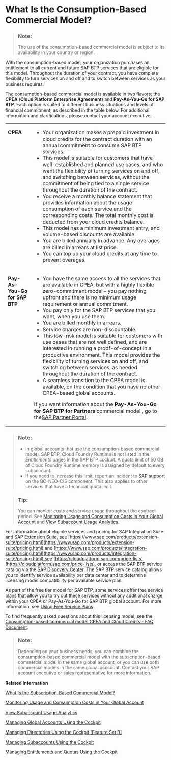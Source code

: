 <!-- loio7047eb4a15a84ac7be3c8612179e6d1f -->

# What Is the Consumption-Based Commercial Model?

> ### Note:  
> The use of the consumption-based commercial model is subject to its availability in your country or region.

With the consumption-based model, your organization purchases an entitlement to all current and future SAP BTP services that are eligible for this model. Throughout the duration of your contract, you have complete flexibility to turn services on and off and to switch between services as your business requires.



The consumption-based commercial model is available in two flavors; the **CPEA** \(**Cloud Platform Enterprise Agreement**\) and **Pay-As-You-Go for SAP BTP**. Each option is suited to different business situations and levels of financial commitment, as described in the table below. For additional information and clarifications, please contact your account executive.


<table>
<tr>
<td valign="top">

**CPEA**



</td>
<td valign="top">

-   Your organization makes a prepaid investment in cloud credits for the contract duration with an annual commitment to consume SAP BTP services.
-   This model is suitable for customers that have well-established and planned use cases, and who want the flexibility of turning services on and off, and switching between services, without the commitment of being tied to a single service throughout the duration of the contract.
-   You receive a monthly balance statement that provides information about the usage consumption of each service and the corresponding costs. The total monthly cost is deducted from your cloud credits balance.
-   This model has a minimum investment entry, and volume-based discounts are available.
-   You are billed annually in advance. Any overages are billed in arrears at list price.
-   You can top up your cloud credits at any time to prevent overages.



</td>
</tr>
<tr>
<td valign="top">

**Pay-As-You-Go for SAP BTP**



</td>
<td valign="top">

-   You have the same access to all the services that are available in CPEA, but with a highly flexible zero-commitment model – you pay nothing upfront and there is no minimum usage requirement or annual commitment.
-   You pay only for the SAP BTP services that you want, when you use them.
-   You are billed monthly in arrears.
-   Service charges are non-discountable.
-   This low-risk model is suitable for customers with use cases that are not well defined, and are interested in running a proof-of-concept in a productive environment. This model provides the flexibility of turning services on and off, and switching between services, as needed throughout the duration of the contract.
-   A seamless transition to the CPEA model is available, on the condition that you have no other CPEA-based global accounts.

If you want information about the **Pay-As-You-Go for SAP BTP for Partners** commercial model , go to the[SAP Partner Portal](https://partneredge.sap.com/en/partnership/licenses/tdd/wp_payg_btp.html).



</td>
</tr>
</table>

> ### Note:  
> -   In global accounts that use the consumption-based commercial model, SAP BTP, Cloud Foundry Runtime is not listed in the *Entitlements* pages in the SAP BTP cockpit. A quota limit of 50 GB of Cloud Foundry Runtime memory is assigned by default to every subaccount.
> -   If you need to increase this limit, report an incident to [SAP support](https://support.sap.com) on the BC-NEO-CIS component. This also applies to other services that have a technical quota limit.

> ### Tip:  
> You can monitor costs and service usage throughout the contract period. See [Monitoring Usage and Consumption Costs in Your Global Account](../50-administration-and-ops/monitoring-usage-and-consumption-costs-in-your-global-account-de6f0db.md) and [View Subaccount Usage Analytics](../50-administration-and-ops/view-subaccount-usage-analytics-8f4d9db.md).

For information about eligible services and pricing for SAP Integration Suite and SAP Extension Suite, see [https://www.sap.com/products/extension-suite/pricing.html](https://www.sap.com/products/extension-suite/pricing.html) and [https://www.sap.com/products/integration-suite/pricing.html](https://www.sap.com/products/integration-suite/pricing.html).see [https://cloudplatform.sap.com/price-lists](https://cloudplatform.sap.com/price-lists), or access the SAP BTP service catalog via the [SAP Discovery Center](https://discovery-center.cloud.sap). The SAP BTP service catalog allows you to identify service availability per data center and to determine licensing model compatibility per available service plan.

As part of the free tier model for SAP BTP, some services offer free service plans that allow you to try out these services without any additional charge within your CPEA or Pay-As-You-Go for SAP BTP global account. For more information, see [Using Free Service Plans](using-free-service-plans-524e108.md).

To find frequently asked questions about this licensing model, see the [Consumption-based commercial model CPEA and Cloud Credits - FAQ Document](https://www.sap.com/products/extension-suite/pricing.html?pdf-asset=668ae6f5-cd7d-0010-87a3-c30de2ffd8ff).

> ### Note:  
> Depending on your business needs, you can combine the consumption-based commercial model with the subscription-based commercial model in the same global account, or you can use both commercial models in the same global acccount. Contact your SAP account executive or sales representative for more information.

**Related Information**  


[What Is the Subscription-Based Commercial Model?](what-is-the-subscription-based-commercial-model-239b6e0.md "Your organization receives a fixed price and period (typically a 1 to 3-year period) for access to your subscribed SAP BTP services.")

[Monitoring Usage and Consumption Costs in Your Global Account](../50-administration-and-ops/monitoring-usage-and-consumption-costs-in-your-global-account-de6f0db.md "In a global account that uses the consumption-based commercial model, you can monitor the usage of billed services and your consumption costs in the SAP BTP cockpit.")

[View Subaccount Usage Analytics](../50-administration-and-ops/view-subaccount-usage-analytics-8f4d9db.md "You can explore, compare, and analyze all your actual usage data for the services and applications that are available in your subaccount.")

[Managing Global Accounts Using the Cockpit](../50-administration-and-ops/managing-global-accounts-using-the-cockpit-667f34b.md "Your SAP BTP global account is the entry point for managing the resources, landscape, and entitlements for your departments and projects in a self-service manner.")

[Managing Directories Using the Cockpit \[Feature Set B\]](../50-administration-and-ops/managing-directories-using-the-cockpit-feature-set-b-f495ac1.md "Learn how to organize and manage your subaccounts according to your technical and business needs by using directories in the SAP BTP cockpit.")

[Managing Subaccounts Using the Cockpit](../50-administration-and-ops/managing-subaccounts-using-the-cockpit-55d0b6d.md "Learn how to structure a global account according to your organization’s and project’s requirements with regard to members, authorizations, and entitlements by managing subaccounts.")

[Managing Entitlements and Quotas Using the Cockpit](../50-administration-and-ops/managing-entitlements-and-quotas-using-the-cockpit-c824874.md "When you purchase an enterprise account, you are entitled to use a specific set of resources, such as the amount of memory that can be allocated to your applications.")

